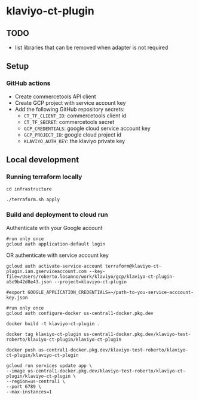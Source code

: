 # klaviyo-ct-plugin

## TODO
* list libraries that can be removed when adapter is not required


## Setup
### GitHub actions
* Create commercetools API client
* Create GCP project with service account key
* Add the following GitHub repository secrets: 
  * `CT_TF_CLIENT_ID`: commercetools client id
  * `CT_TF_SECRET`: commercetools secret
  * `GCP_CREDENTIALS`: google cloud service account key
  * `GCP_PROJECT_ID`: google cloud project id
  * `KLAVIYO_AUTH_KEY`: the klaviyo private key

## Local development

### Running terraform locally
```shell
cd infrastructure
```
```shell
./terraform.sh apply
```

### Build and deployment to cloud run
Authenticate with your Google account
```shell
#run only once
gcloud auth application-default login
```
OR authenticate with service account key
```shell
gcloud auth activate-service-account terraform@klaviyo-ct-plugin.iam.gserviceaccount.com --key-file=/Users/roberto.losanno/work/klaviyo/gcp/klaviyo-ct-plugin-a5c9b42d8e43.json --project=klaviyo-ct-plugin    

#export GOOGLE_APPLICATION_CREDENTIALS=~/path-to-you-service-acccount-key.json
```

```shell
#run only once
gcloud auth configure-docker us-central1-docker.pkg.dev
```
```shell
docker build -t klaviyo-ct-plugin .
```  
```shell
docker tag klaviyo-ct-plugin us-central1-docker.pkg.dev/klaviyo-test-roberto/klaviyo-ct-plugin/klaviyo-ct-plugin
```    
```shell
docker push us-central1-docker.pkg.dev/klaviyo-test-roberto/klaviyo-ct-plugin/klaviyo-ct-plugin
```  
```shell
gcloud run services update app \
--image us-central1-docker.pkg.dev/klaviyo-test-roberto/klaviyo-ct-plugin/klaviyo-ct-plugin \
--region=us-central1 \
--port 6789 \
--max-instances=1
```
